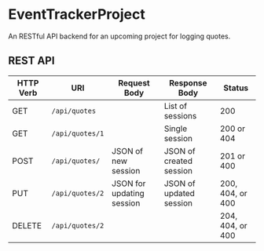 # EventTrackerProject

An RESTful API backend for an upcoming project for logging quotes.

## REST API

| HTTP Verb | URI             | Request Body | Response Body | Status |
|-----------|-----------------|--------------|---------------|---------|
| GET       | `/api/quotes`   |              | List of sessions | 200   |
| GET       | `/api/quotes/1` |              | Single session   | 200 or 404 |
| POST      | `/api/quotes/`    | JSON of new session       | JSON of created session | 201 or 400 |
| PUT       | `/api/quotes/2` | JSON for updating session | JSON of updated session | 200, 404, or 400 |
| DELETE    | `/api/quotes/2` |              | | 204, 404, or 400 |



